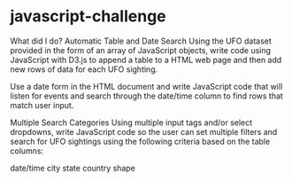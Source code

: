 # javascript-challenge



What did I do?
Automatic Table and Date Search
Using the UFO dataset provided in the form of an array of JavaScript objects, 
write code using JavaScript with D3.js to append a table to a HTML web page and 
then add new rows of data for each UFO sighting.

Use a date form in the HTML document and write JavaScript code that will listen 
for events and search through the date/time column to find rows that match user input.

Multiple Search Categories
Using multiple input tags and/or select dropdowns, write JavaScript code so the user 
can set multiple filters and search for UFO sightings using the following criteria based 
on the table columns:

date/time
city
state
country
shape
